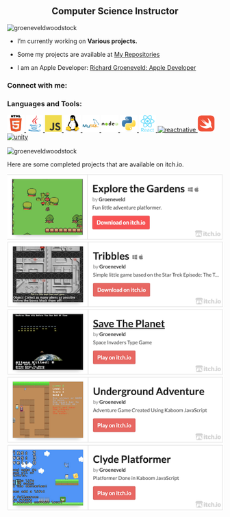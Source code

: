 <h2 align="center">Computer Science Instructor</h2>

<p align="left"> <img src="https://komarev.com/ghpvc/?username=groeneveldwoodstock&label=Profile%20views&color=0e75b6&style=flat" alt="groeneveldwoodstock" /> </p>

- I’m currently working on **Various projects.**

- Some my projects are available at <a href="https://github.com/groeneveldwoodstock?tab=repositories" target="_blank">My Repositories</a>

- I am an Apple Developer: <a href="https://apps.apple.com/us/developer/richard-groeneveld/id1667267634" target="_blank">Richard Groeneveld: Apple Developer</a>

<h3 align="left">Connect with me:</h3>
<p align="left">
</p>

<h3 align="left">Languages and Tools:</h3>
<p align="left"> <a href="https://www.w3.org/html/" target="_blank" rel="noreferrer"> <img src="https://raw.githubusercontent.com/devicons/devicon/master/icons/html5/html5-original-wordmark.svg" alt="html5" width="40" height="40"/> </a> <a href="https://www.java.com" target="_blank" rel="noreferrer"> <img src="https://raw.githubusercontent.com/devicons/devicon/master/icons/java/java-original.svg" alt="java" width="40" height="40"/> </a> <a href="https://developer.mozilla.org/en-US/docs/Web/JavaScript" target="_blank" rel="noreferrer"> <img src="https://raw.githubusercontent.com/devicons/devicon/master/icons/javascript/javascript-original.svg" alt="javascript" width="40" height="40"/> </a> <a href="https://www.linux.org/" target="_blank" rel="noreferrer"> <img src="https://raw.githubusercontent.com/devicons/devicon/master/icons/linux/linux-original.svg" alt="linux" width="40" height="40"/> </a> <a href="https://www.mysql.com/" target="_blank" rel="noreferrer"> <img src="https://raw.githubusercontent.com/devicons/devicon/master/icons/mysql/mysql-original-wordmark.svg" alt="mysql" width="40" height="40"/> </a> <a href="https://nodejs.org" target="_blank" rel="noreferrer"> <img src="https://raw.githubusercontent.com/devicons/devicon/master/icons/nodejs/nodejs-original-wordmark.svg" alt="nodejs" width="40" height="40"/> </a> <a href="https://www.python.org" target="_blank" rel="noreferrer"> <img src="https://raw.githubusercontent.com/devicons/devicon/master/icons/python/python-original.svg" alt="python" width="40" height="40"/> </a> <a href="https://reactjs.org/" target="_blank" rel="noreferrer"> <img src="https://raw.githubusercontent.com/devicons/devicon/master/icons/react/react-original-wordmark.svg" alt="react" width="40" height="40"/> </a> <a href="https://reactnative.dev/" target="_blank" rel="noreferrer"> <img src="https://reactnative.dev/img/header_logo.svg" alt="reactnative" width="40" height="40"/> </a> <a href="https://developer.apple.com/swift/" target="_blank" rel="noreferrer"> <img src="https://raw.githubusercontent.com/devicons/devicon/master/icons/swift/swift-original.svg" alt="swift" width="40" height="40"/> </a> <a href="https://unity.com/" target="_blank" rel="noreferrer"> <img src="https://www.vectorlogo.zone/logos/unity3d/unity3d-icon.svg" alt="unity" width="40" height="40"/> </a> </p>

<p><img align="center" src="https://github-readme-stats.vercel.app/api/top-langs?username=groeneveldwoodstock&show_icons=true&locale=en&layout=compact" alt="groeneveldwoodstock" /></p>

<p>
Here are some completed projects that are available on itch.io.
</p>

[![Explore the Gardens by Groeneveld](https://github.com/groeneveldwoodstock/Explore-The-Gardens/blob/main/ExploreTheGardensItch.png)](https://groeneveld.itch.io/explore-the-gardens)
[![Tribbles by Groeneveld](https://github.com/groeneveldwoodstock/Tribbles/blob/main/tribbles.itch.png)](https://groeneveld.itch.io/tribbles)
[![Save The Planet by Groeneveld](https://github.com/groeneveldwoodstock/Save-The-Planet/blob/main/planetitch.png)](https://groeneveld.itch.io/save-the-planet)
[![Underground Adventure by Groeneveld](https://github.com/groeneveldwoodstock/Underground-Adventure/blob/main/underground.itch.png)](https://groeneveld.itch.io/underground-adventure)
[![Underground Adventure by Groeneveld](https://github.com/groeneveldwoodstock/Clyde-Platformer/blob/main/clydeitch.png)](https://groeneveld.itch.io/clyde-platformer)
</p>

